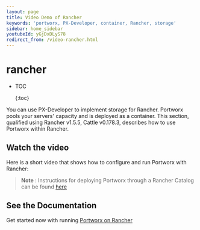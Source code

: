 ```yaml
---
layout: page
title: Video Demo of Rancher
keywords: 'portworx, PX-Developer, container, Rancher, storage'
sidebar: home_sidebar
youtubeId: yGjDxDLyS78
redirect_from: /video-rancher.html
---
```


# rancher

* TOC

  {:toc}

You can use PX-Developer to implement storage for Rancher. Portworx pools your servers' capacity and is deployed as a container. This section, qualified using Rancher v1.5.5, Cattle v0.178.3, describes how to use Portworx within Rancher.

## Watch the video

Here is a short video that shows how to configure and run Portworx with Rancher:

> **Note** : Instructions for deploying Portworx through a Rancher Catalog can be found [here](https://github.com/portworx/rancher)

## See the Documentation

Get started now with running [Portworx on Rancher](https://github.com/venkatpx/px-docs/tree/3f39ba94d6d6d91385dcd6792eb6da61d0016b4d/scheduler/rancher.html)

